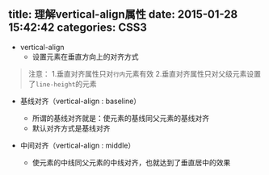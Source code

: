 title: 理解vertical-align属性
date: 2015-01-28 15:42:42
categories: CSS3
---
* vertical-align
  - 设置元素在垂直方向上的对齐方式

> 注意：
> 1.垂直对齐属性只对`行内`元素有效
> 2.垂直对齐属性只对父级元素设置了`line-height`的元素

* 基线对齐（vertical-align : baseline）
  - 所谓的基线对齐就是：使元素的基线同父元素的基线对齐
  - 默认对齐方式是基线对齐

* 中间对齐（vertical-align : middle）
  - 使元素的中线同父元素的中线对齐，也就达到了垂直居中的效果